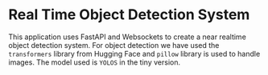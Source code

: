 # Real Time Object Detection System

This application uses FastAPI and Websockets to create a near realtime object detection system. For object detection we have used the `transformers` library from Hugging Face and `pillow` library is used to handle images. The model used is `YOLOS` in the tiny version.